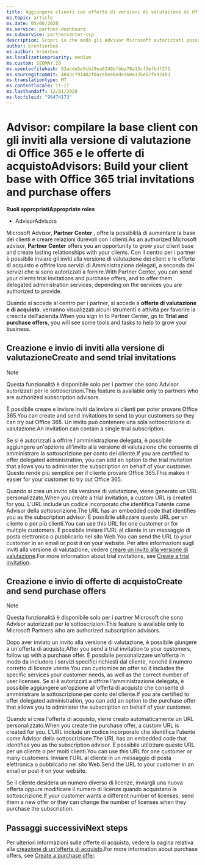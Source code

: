 ```yaml
---
title: Aggiungere clienti con offerte di versioni di valutazione di Office 365
ms.topic: article
ms.date: 05/06/2020
ms.service: partner-dashboard
ms.subservice: partnercenter-csp
description: Scopri in che modo gli Advisor Microsoft autorizzati possono ampliare le sottoscrizioni di Office 365. Crea e invia inviti alla versione di valutazione di Office 365 e offerte di acquisto ai client.
author: brentserbus
ms.author: brserbus
ms.localizationpriority: medium
ms.custom: SEOMAY.20
ms.openlocfilehash: 83acde5e5cb29ea8249bfbba78a15cf3efbdf271
ms.sourcegitcommit: 4043c791402f0acebee6ede160a135e87fe92493
ms.translationtype: MT
ms.contentlocale: it-IT
ms.lasthandoff: 12/01/2020
ms.locfileid: "96474173"
---
```

# <a name="advisors-build-your-client-base-with-office-365-trial-invitations-and-purchase-offers"></a><span data-ttu-id="113b8-104">Advisor: compilare la base client con gli inviti alla versione di valutazione di Office 365 e le offerte di acquisto</span><span class="sxs-lookup"><span data-stu-id="113b8-104">Advisors: Build your client base with Office 365 trial invitations and purchase offers</span></span>


<span data-ttu-id="113b8-105">**Ruoli appropriati**</span><span class="sxs-lookup"><span data-stu-id="113b8-105">**Appropriate roles**</span></span>

- <span data-ttu-id="113b8-106">Advisor</span><span class="sxs-lookup"><span data-stu-id="113b8-106">Advisors</span></span>


<span data-ttu-id="113b8-107">Microsoft Advisor, **Partner Center** , offre la possibilità di aumentare la base dei clienti e creare relazioni durevoli con i clienti.</span><span class="sxs-lookup"><span data-stu-id="113b8-107">As an authorized Microsoft advisor, **Partner Center** offers you an opportunity to grow your client base and create lasting relationships with your clients.</span></span> <span data-ttu-id="113b8-108">Con il centro per i partner è possibile inviare gli inviti alla versione di valutazione dei client e le offerte di acquisto e offrire loro servizi di Amministrazione delegati, a seconda dei servizi che si sono autorizzati a fornire.</span><span class="sxs-lookup"><span data-stu-id="113b8-108">With Partner Center, you can send your clients trial invitations and purchase offers, and to offer them delegated administration services, depending on the services you are authorized to provide.</span></span>

<span data-ttu-id="113b8-109">Quando si accede al centro per i partner, si accede a **offerte di valutazione e di acquisto**. verranno visualizzati alcuni strumenti e attività per favorire la crescita dell'azienda.</span><span class="sxs-lookup"><span data-stu-id="113b8-109">When you sign in to Partner Center, go to **Trial and purchase offers**, you will see some tools and tasks to help to grow your business.</span></span>

## <a name="create-and-send-trial-invitations"></a><span data-ttu-id="113b8-110">Creazione e invio di inviti alla versione di valutazione</span><span class="sxs-lookup"><span data-stu-id="113b8-110">Create and send trial invitations</span></span>

> [!NOTE]
> <span data-ttu-id="113b8-111">Questa funzionalità è disponibile solo per i partner che sono Advisor autorizzati per le sottoscrizioni.</span><span class="sxs-lookup"><span data-stu-id="113b8-111">This feature is available only to partners who are authorized subscription advisors.</span></span>

<span data-ttu-id="113b8-112">È possibile creare e inviare inviti da inviare ai clienti per poter provare Office 365.</span><span class="sxs-lookup"><span data-stu-id="113b8-112">You can create and send invitations to send to your customers so they can try out Office 365.</span></span> <span data-ttu-id="113b8-113">Un invito può contenere una sola sottoscrizione di valutazione.</span><span class="sxs-lookup"><span data-stu-id="113b8-113">An invitation can contain a single trial subscription.</span></span>

<span data-ttu-id="113b8-114">Se si è autorizzati a offrire l'amministrazione delegata, è possibile aggiungere un'opzione all'invito alla versione di valutazione che consente di amministrare la sottoscrizione per conto del cliente.</span><span class="sxs-lookup"><span data-stu-id="113b8-114">If you are certified to offer delegated administration, you can add an option to the trial invitation that allows you to administer the subscription on behalf of your customer.</span></span> <span data-ttu-id="113b8-115">Questo rende più semplice per il cliente provare Office 365.</span><span class="sxs-lookup"><span data-stu-id="113b8-115">This makes it easier for your customer to try out Office 365.</span></span>

<span data-ttu-id="113b8-116">Quando si crea un invito alla versione di valutazione, viene generato un URL personalizzato,</span><span class="sxs-lookup"><span data-stu-id="113b8-116">When you create a trial invitation, a custom URL is created for you.</span></span> <span data-ttu-id="113b8-117">L'URL include un codice incorporato che identifica l'utente come Advisor della sottoscrizione.</span><span class="sxs-lookup"><span data-stu-id="113b8-117">The URL has an embedded code that identifies you as the subscription advisor.</span></span> <span data-ttu-id="113b8-118">È possibile utilizzare questo URL per un cliente o per più clienti.</span><span class="sxs-lookup"><span data-stu-id="113b8-118">You can use this URL for one customer or for multiple customers.</span></span> <span data-ttu-id="113b8-119">È possibile inviare l'URL al cliente in un messaggio di posta elettronica o pubblicarlo nel sito Web.</span><span class="sxs-lookup"><span data-stu-id="113b8-119">You can send the URL to your customer in an email or post it on your website.</span></span>
<span data-ttu-id="113b8-120">Per altre informazioni sugli inviti alla versione di valutazione, vedere [creare un invito alla versione di valutazione](advisors-create-a-trial-invitation.md).</span><span class="sxs-lookup"><span data-stu-id="113b8-120">For more information about trial invitations, see [Create a trial invitation](advisors-create-a-trial-invitation.md).</span></span>

## <a name="create-and-send-purchase-offers"></a><span data-ttu-id="113b8-121">Creazione e invio di offerte di acquisto</span><span class="sxs-lookup"><span data-stu-id="113b8-121">Create and send purchase offers</span></span>

> [!NOTE]
> <span data-ttu-id="113b8-122">Questa funzionalità è disponibile solo per i partner Microsoft che sono Advisor autorizzati per le sottoscrizioni.</span><span class="sxs-lookup"><span data-stu-id="113b8-122">This feature is available only to Microsoft Partners who are authorized subscription advisors.</span></span>

<span data-ttu-id="113b8-123">Dopo aver inviato un invito alla versione di valutazione, è possibile giungere a un'offerta di acquisto,</span><span class="sxs-lookup"><span data-stu-id="113b8-123">After you send a trial invitation to your customers, follow up with a purchase offer.</span></span> <span data-ttu-id="113b8-124">È possibile personalizzare un'offerta in modo da includere i servizi specifici richiesti dal cliente, nonché il numero corretto di licenze utente.</span><span class="sxs-lookup"><span data-stu-id="113b8-124">You can customize an offer so it includes the specific services your customer needs, as well as the correct number of user licenses.</span></span> <span data-ttu-id="113b8-125">Se si è autorizzati a offrire l'amministrazione delegata, è possibile aggiungere un'opzione all'offerta di acquisto che consente di amministrare la sottoscrizione per conto del cliente.</span><span class="sxs-lookup"><span data-stu-id="113b8-125">If you are certified to offer delegated administration, you can add an option to the purchase offer that allows you to administer the subscription on behalf of your customer.</span></span>

<span data-ttu-id="113b8-126">Quando si crea l'offerta di acquisto, viene creato automaticamente un URL personalizzato.</span><span class="sxs-lookup"><span data-stu-id="113b8-126">When you create the purchase offer, a custom URL is created for you.</span></span> <span data-ttu-id="113b8-127">L'URL include un codice incorporato che identifica l'utente come Advisor della sottoscrizione.</span><span class="sxs-lookup"><span data-stu-id="113b8-127">The URL has an embedded code that identifies you as the subscription advisor.</span></span> <span data-ttu-id="113b8-128">È possibile utilizzare questo URL per un cliente o per molti clienti.</span><span class="sxs-lookup"><span data-stu-id="113b8-128">You can use this URL for one customer or many customers.</span></span> <span data-ttu-id="113b8-129">Inviare l'URL al cliente in un messaggio di posta elettronica o pubblicarlo nel sito Web.</span><span class="sxs-lookup"><span data-stu-id="113b8-129">Send the URL to your customer in an email or post it on your website.</span></span>

<span data-ttu-id="113b8-130">Se il cliente desidera un numero diverso di licenze, inviargli una nuova offerta oppure modificare il numero di licenze quando acquistano la sottoscrizione.</span><span class="sxs-lookup"><span data-stu-id="113b8-130">If your customer wants a different number of licenses, send them a new offer or they can change the number of licenses when they purchase the subscription.</span></span>

## <a name="next-steps"></a><span data-ttu-id="113b8-131">Passaggi successivi</span><span class="sxs-lookup"><span data-stu-id="113b8-131">Next steps</span></span>

<span data-ttu-id="113b8-132">Per ulteriori informazioni sulle offerte di acquisto, vedere la pagina relativa alla [creazione di un'offerta di acquisto](advisor-create-a-purchase-offer.md).</span><span class="sxs-lookup"><span data-stu-id="113b8-132">For more information about purchase offers, see [Create a purchase offer](advisor-create-a-purchase-offer.md).</span></span>
